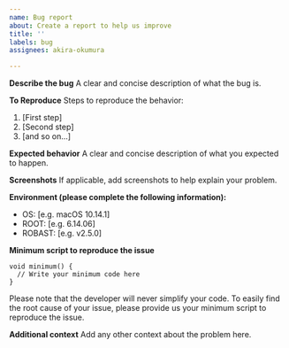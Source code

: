 ```yaml
---
name: Bug report
about: Create a report to help us improve
title: ''
labels: bug
assignees: akira-okumura

---
```


**Describe the bug**
A clear and concise description of what the bug is.

**To Reproduce**
Steps to reproduce the behavior:
1. [First step]
2. [Second step]
3. [and so on...]

**Expected behavior**
A clear and concise description of what you expected to happen.

**Screenshots**
If applicable, add screenshots to help explain your problem.

**Environment (please complete the following information):**
 - OS: [e.g. macOS 10.14.1]
 - ROOT: [e.g. 6.14.06]
 - ROBAST: [e.g. v2.5.0]

**Minimum script to reproduce the issue**
```
void minimum() {
  // Write your minimum code here
}
```
Please note that the developer will never simplify your code. To easily find the root cause of your issue, please provide us your minimum script to reproduce the issue.

**Additional context**
Add any other context about the problem here.
